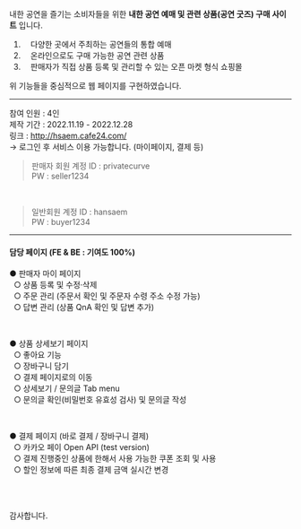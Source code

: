 내한 공연을 즐기는 소비자들을 위한 **내한 공연 예매 및 관련 상품(공연 굿즈) 구매 사이트** 입니다. 

1. 　다양한 곳에서 주최하는 공연들의 통합 예매 
2. 　온라인으로도 구매 가능한 공연 관련 상품
3. 　판매자가 직접 상품 등록 및 관리할 수 있는 오픈 마켓 형식 쇼핑몰

위 기능들을 중심적으로 웹 페이지를 구현하였습니다.

<hr> 

참여 인원 : 4인
<br>
제작 기간 : 2022.11.19 - 2022.12.28
<br>
링크 : http://hsaem.cafe24.com/
<br>
→ 로그인 후 서비스 이용 가능합니다. (마이페이지, 결제 등) 

> 판매자 회원 계정 
>ID   :  privatecurve  <br>
>PW :  seller1234

<br>
 
> 일반회원 계정 
>ID   :  hansaem       <br>
>PW :  buyer1234


<hr>

<h4> 담당 페이지 (FE & BE : 기여도 100%) </h4>

● 판매자 마이 페이지                                                  <br>
&nbsp;  ○ 상품 등록 및 수정·삭제                                      <br>
&nbsp;  ○ 주문 관리 (주문서 확인 및 주문자 수령 주소 수정 가능)        <br>
&nbsp;  ○ 답변 관리 (상품 QnA 확인 및 답변 추가)                      
 
<br>

● 상품 상세보기 페이지                                                <br>
&nbsp;  ○ 좋아요 기능                                                 <br>
&nbsp;  ○ 장바구니 담기                                               <br>
&nbsp;  ○ 결제 페이지로의 이동                                        <br>
&nbsp;  ○ 상세보기 / 문의글 Tab menu                                  <br>
&nbsp;  ○ 문의글 확인(비밀번호 유효성 검사) 및 문의글 작성 

<br>

● 결제 페이지 (바로 결제 / 장바구니 결제)                             <br>
&nbsp;  ○ 카카오 페이 Open API (test version)                        <br>
&nbsp;  ○ 결제 진행중인 상품에 한해서 사용 가능한 쿠폰 조회 및 사용   <br>
&nbsp;  ○ 할인 정보에 따른 최종 결제 금액 실시간 변경                 

<br><br>

감사합니다. 
  
